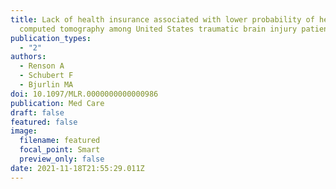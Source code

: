 ```yaml
---
title: Lack of health insurance associated with lower probability of head
  computed tomography among United States traumatic brain injury patients
publication_types:
  - "2"
authors:
  - Renson A
  - Schubert F
  - Bjurlin MA
doi: 10.1097/MLR.0000000000000986
publication: Med Care
draft: false
featured: false
image:
  filename: featured
  focal_point: Smart
  preview_only: false
date: 2021-11-18T21:55:29.011Z
---
```

